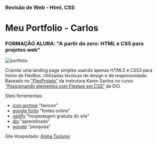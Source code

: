 ### Revisão de Web - Html, CSS

# Meu Portfolio - Carlos 

### FORMAÇÃO ALURA: "A partir do zero: HTML e CSS para projetos web"

![portfolio](./images/alohaturismo.png)

Criando uma landing page simples usando apenas HTML5 e CSS3 para treino de FlexBox.
Utilizadas técnicas de design e de responsividade. Baseado no  ["FlexProjeto"](https://gitlab.com/karensantos/project-flexbox-dio/-/tree/master/flex-projeto) da instrutora Karen Santos no curso ["Posicionando elementos com Flexbox em CSS"](https://web.dio.me/course/posicionando-elementos-com-flexbox-em-css/learning/f57d916b-8140-4f98-ac1a-a86f1e6088ca?back=/track/philips-fullstack-developer&tab=undefined&moduleId=undefined) da DIO.

Sites ferramentas:
- [icon archive](https://iconarchive.com/) "favicon"
- [google fonts](fonts.google.com) "fontes online"
- [netlify](netlify.com) "hospedagem gratuita do site"
- [dio](web.dio.me) "aprendizado"
- [google](google.com) "pesquisa"

Site Hospedado: [Aloha Turismo](https://alohaturismo.netlify.app/)